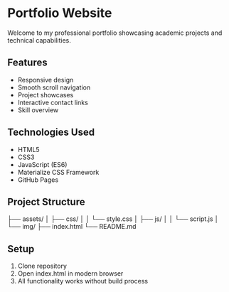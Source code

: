 # Portfolio Website

Welcome to my professional portfolio showcasing academic projects and technical capabilities.

## Features
- Responsive design
- Smooth scroll navigation
- Project showcases
- Interactive contact links
- Skill overview

## Technologies Used
- HTML5
- CSS3
- JavaScript (ES6)
- Materialize CSS Framework
- GitHub Pages

## Project Structure
├── assets/
│ ├── css/
│ │ └── style.css
│ ├── js/
│ │ └── script.js
│ └── img/
├── index.html
└── README.md

## Setup
1. Clone repository
2. Open index.html in modern browser
3. All functionality works without build process